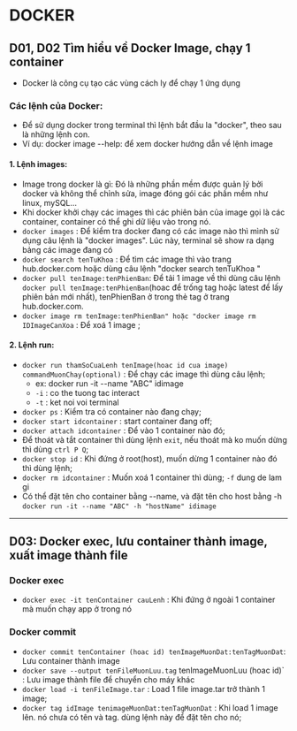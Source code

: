 # DOCKER
## D01, D02 Tìm hiểu về Docker Image, chạy 1 container
- Docker là công cụ tạo các vùng cách ly để chạy 1 ứng dụng

### Các lệnh của Docker:
- Để sử dụng docker trong terminal thì lệnh bắt đầu la "docker", theo sau là những lệnh con.
- Ví dụ: docker image --help: để xem docker hướng dẫn về lệnh image
 #### 1. Lệnh images:
  - Image trong docker là gì: Đó là những phần mềm được quản lý bởi docker và không thể chỉnh sửa, image đóng gói các phần mềm như linux, mySQL...
  - Khi docker khởi chạy các images thì các phiên bản của image gọi là các container, container có thể ghi dữ liệu vào trong nó.
  - `docker images` : Để kiểm tra docker đang có các image nào thì mình sử dụng câu lệnh là "docker images". Lúc này, terminal sẽ show ra dạng bảng các image đang có 
  - `docker search tenTuKhoa` : Để tìm các image thì vào trang hub.docker.com hoặc dùng câu lệnh "docker search tenTuKhoa "
  - `docker pull tenImage:tenPhienBan`: Để tải 1 image về thì dùng câu lệnh `docker pull tenImage:tenPhienBan`(hoac để trống tag hoặc latest để lấy phiên bản mới nhất), tenPhienBan ở trong thẻ tag ở trang hub.docker.com.
  - `docker image rm tenImage:tenPhienBan" hoặc "docker image rm IDImageCanXoa` : Để xoá 1 image ;
#### 2. Lệnh run:
 - `docker run thamSoCuaLenh tenImage(hoac id cua image) commandMuonChay(optional)` : Để chạy các image thì dùng câu lệnh;
      - ex: docker run -it --name "ABC" idimage
      - `-i` : co the tuong tac interact
      - `-t` : ket noi voi terminal
 - `docker ps` : Kiểm tra có container nào đang chạy;
 - `docker start idcontainer` : start container đang off;
 - `docker attach idcontainer` : Để vào 1 container nào đó;
 - Để thoát và tắt container thì dùng lệnh `exit`, nếu thoát mà ko muốn dừng thì dùng `ctrl P Q`;
 - `docker stop id` : Khi đứng ở root(host), muốn dừng 1 container nào đó thì dùng lệnh;
 - `docker rm idcontainer` : Muốn xoá 1 container thì dùng; `-f` dung de lam gi
 - Có thể đặt tên cho container bằng --name, và đặt tên cho host bằng -h `docker run -it --name "ABC" -h "hostName" idimage `


***
## D03: Docker exec, lưu container thành image, xuất image thành file

### Docker exec
- `docker exec -it tenContainer cauLenh` : Khi đứng ở ngoài 1 container mà muốn chạy app ở trong nó

### Docker commit
- `docker commit tenContainer (hoac id) tenImageMuonDat:tenTagMuonDat`: Lưu container thành image
- `docker save --output tenFileMuonLuu.tag` tenImageMuonLuu (hoac id)` : Lưu image thành file để chuyển cho máy khác
- `docker load -i tenFileImage.tar` : Load 1 file image.tar trở thành 1 image;
- `docker tag idImage tenimageMuonDat:tenTagMuonDat` : Khi load 1 image lên. nó chưa có tên và tag. dùng lệnh này để đặt tên cho nó;
